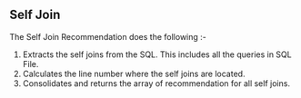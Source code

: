## Self Join

The Self Join Recommendation does the following :-

1. Extracts the self joins from the SQL. This includes all the queries in SQL File.
2. Calculates the line number where the self joins are located.
3. Consolidates and returns the array of recommendation for all self joins.